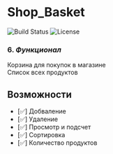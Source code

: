  # Shop_Basket
![Build Status](https://img.shields.io/badge/build-passing-brightgreen)
![License](https://img.shields.io/badge/license-MIT-blue)

### 6. *Функционал*
Корзина для покупок в магазине
<br>
Список всех продуктов

## Возможности

- [✅] Добваление
- [✅] Удаление
- [✅] Просмотр и подсчет
- [✅] Сортировка  
- [✅] Количество продуктов
